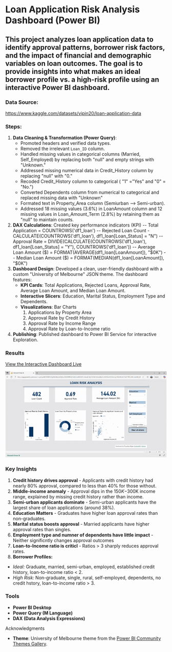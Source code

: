 # Loan Application Risk Analysis Dashboard (Power BI)

This project analyzes loan application data to identify approval patterns, borrower risk factors, and the impact of financial and demographic variables on loan outcomes. The goal is to provide insights into what makes an ideal borrower profile vs. a high-risk profile using an interactive Power BI dashboard.
---

### Data Source:   
https://www.kaggle.com/datasets/vipin20/loan-application-data

### Steps:
1.  **Data Cleaning & Transformation (Power Query)**:
    * Promoted headers and verified data types.
    * Removed the irrelevant `Loan_ID` column.
    * Handled missing values in categorical columns (Married, Self_Employed) by replacing both "null" and empty strings with "Unknown."
    * Addressed missing numerical data in Credit_History column by replacing "null" with "0."
    * Recoded Credit_History column to categorical ( "1" ="Yes" and "0" = "No.")
    * Converted Dependents column from numerical to categorical and replaced missing data with "Unknown"
    * Formated text in Property_Area column (Semiurban --> Semi-urban).
    * Addressed 18 missing values (3.6%) in LoanAmount column and 12 missing values in Loan_Amount_Term (2.8%) by retaining them as "null" to maintain counts.
2.  **DAX Calculations**: 
      Created key performance indicators (KPI)
    -- Total Application = COUNTROWS('df1_loan')
    -- Rejected Loan Count - CALCULATE(COUNTROWS('df1_loan'), df1_loan[Loan_Status] = "N")
    -- Approval Rate = DIVIDE(CALCULATE(COUNTROWS('df1_loan'), df1_loan[Loan_Status] = "Y"), COUNTROWS('df1_loan'))
    -- Average Loan Amount ($) = FORMAT(AVERAGE(df1_loan[LoanAmount]), "$0K")
    -- Median Loan Amount ($) = FORMAT(MEDIAN(df1_loan[LoanAmount]), "$0K")
4.  **Dashboard Design**: 
      Developed a clean, user-friendly dashboard with a custom "University of Melbourne" JSON theme. 
      The dashboard features:
      * **KPI Cards**: Total Applications, Rejected Loans, Approval Rate, Average Loan Amount, and Median Loan Amount.
      * **Interactive Slicers**: Education, Marital Status, Employment Type and Dependents.
      * **Visualizations**: Bar Charts
        1. Applications by Property Area
        2. Approval Rate by Credit History
        3. Approval Rate by Income Range
        4. Approval Rate by Loan-to-Income ratio
 5.  **Publishing**: 
      Published dashboard to Power BI Service for interactive Exploration.

### Results
 [View the Interactive Dashboard Live](https://app.powerbi.com/view?r=eyJrIjoiM2ViMDI1ZTgtMmMyYy00ZjAxLTk5MWMtZjYxN2UwMDIwNTc2IiwidCI6IjY2OTA5YjAzLWIxZDctNDNmYS05YmUyLTMzMmVmYzQ1YWUxMCIsImMiOjZ9
)

![Loan Risk Analysis Dashboard Preview](LoanRiskPowerBI.gif)

### Key Insights

1. **Credit history drives approval** - Applicants with credit history had nearly 80% approval, compared to less than 40% for those without.
2. **Middle-income anomaly** - Approval dips in the $150K-$300K income range, explained by missing credit history rather than income.
3. **Semi-urban applicants dominate** - Semi-urban applicants have the largest share of loan applications (around 38%).
4. **Education Matters** - Graduates have higher loan approval rates than non-graduates.
5. **Marital status boosts approval** - Married applicants have higher approval rates than singles.
6. **Employment type and numner of dependents have little impact** - Neither significntly changes approval outcomes
7. **Loan-to-Income ratio is criticl** - Ratios > 3 sharply reduces approval rates.
8. **Borrower Profiles:**
- *Ideal:* Graduate, married, semi-urban, employed, established credit history, loan-to-income ratio < 2.
- *High Risk:* Non-graduate, single, rural, self-employed, dependents, no credit hstory, loan-to-income ratio > 3.

### Tools

* **Power BI Desktop**
* **Power Query (M Language)**
* **DAX (Data Analysis Expressions)**

Acknowledgments
* **Theme**: University of Melbourne theme from the [Power BI Community Themes Gallery](https://community.fabric.microsoft.com/t5/Themes-Gallery/University-of-Melbourne/td-p/163417).

